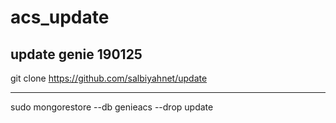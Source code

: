 # acs_update
update genie 190125
----------------------------------------------
git clone https://github.com/salbiyahnet/update

----------------------------------------------

sudo mongorestore --db genieacs --drop update
